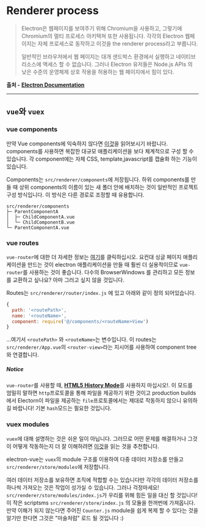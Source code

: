 # Renderer process

> Electron은 웹페이지를 보여주기 위해 Chromium을 사용하고, 그렇기에 Chromium의 멀티 프로세스 아키텍쳐 또한 사용됩니다. 각각의 Electron 웹페이지는 자체 프로세스로 동작하고 이것을 the renderer process라고 부릅니다.
> 
> 일반적인 브라우저에서 웹 페이지는 대개 샌드박스 환경에서 실행하고 네이티브 리소스에 액세스 할 수 없습니다. 그러나 Electron 유저들은 Node.js APIs 의 낮은 수준의 운영체제 상호 작용을 허용하는 웹 페이지에서 힘이 있다.

**출처 -** [**Electron Documentation**](http://electron.atom.io/docs/tutorial/quick-start/#renderer-process)

---

## `vue`와 `vuex`

### vue components

만약 Vue components에 익숙하지 않다면 [이것](https://kr.vuejs.org/v2/guide/single-file-components.html)을 읽어보시기 바랍니다. components를 사용하면 복잡한 대규모 애플리케이션을 보다 체계적으로 구성 할 수 있습니다. 각 component에는 자체 CSS, template,javascript를 캡슐화 하는 기능이 있습니다. 

Components는 `src/renderer/components`에 저장됩니다. 하위 components를 만들 때 상위 components의 이름이 있는 새 폴더 안에 배치하는 것이 일반적인 프로젝트 구성 방식입니다. 이 방식은 다른 경로로 조정할 때 유용합니다.

```
src/renderer/components
├─ ParentComponentA
│  ├─ ChildComponentA.vue
│  └─ ChildComponentB.vue
└─ ParentComponentA.vue
```

### vue routes

`vue-router`에 대한 더 자세한 정보는 [여기](https://router.vuejs.org/)를 클릭하십시오. 요컨대 싱글 페이지 애플리케이션을 만드는 것이 electron 애플리케이션을 만들 때 훨씬 더 실용적이므로 `vue-router`를 사용하는 것이 좋습니다. 다수의 BrowserWindows 를 관리하고 모든 정보를 교환하고 싶나요? 아마 그러고 싶지 않을 것입니다.

Routes는 `src/renderer/router/index.js` 에 있고 아래와 같이 정의 되어있습니다.

```js
{
  path: '<routePath>',
  name: '<routeName>',
  component: require('@/components/<routeName>View')
}
```

...여기서 `<routePath>` 와 `<routeName>`는 변수입니다. 이 routes는 `src/renderer/App.vue`의 `<router-view>`라는 지시어를 사용하여 component tree와 연결합니다.

##### Notice

`vue-router`를 사용할 때, [**HTML5 History Mode**](https://router.vuejs.org/kr/essentials/history-mode.html)를 사용하지 마십시오!. 이 모드를 엄밀히 말하면 `http`프로토콜을 통해 파일을 제공하기 위한 것이고 production builds에서 Electorn이 파일을 제공하는 `file`프로토콜에서는 제대로 작동하지 않으니 유의하길 바랍니다! 기본 `hash`모드는 필요한 것입니다.

### vuex modules

`vuex`에 대해 설명하는 것은 쉬운 일이 아닙니다. 그러므로 어떤 문제를 해결하거나 그것이 어떻게 작동하는지 더 잘 이해하려면 [이것](http://vuex.vuejs.org/kr/intro.html)을 읽는 것을 추천합니다. 

electron-vue는 `vuex`의 module 구조를 이용하여 다중 데이터 저장소를 만들고 `src/renderer/store/modules`에 저장합니다.

여러 데이터 저장소를 보유하면 조직에 적합할 수는 있습니다만 각각의 데이터 저장소를 하나씩 가져오는 것은 작업이 성가실 수 있습니다. 그러나 걱정마세요! `src/renderer/store/modules/index.js`가 우리를 위해 힘든 일을 대신 할 것입니다! 이 작은 scriptsms `src/renderer/store/index.js` 의 모듈을 한꺼번에 가져옵니다. 만약 이해가 되지 않는다면 주어진 `Counter.js` module을 쉽게 복제 할 수 있다는 것을 알기만 한다면 그것은 "마술처럼" 로드 될 것입니다   :)